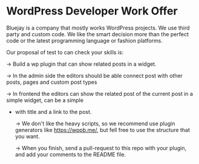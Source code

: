 # WordPress Developer Work Offer

Bluejay is a company that mostly works WordPress projects. We use third party and custom code. We like the smart decision more than the perfect code or the latest programming language or fashion platforms. 

Our proposal of test to can check your skills is: 

-> Build a wp plugin that can show related posts in a widget.

-> In the admin side the editors should be able connect post with other posts, pages and custom post types

-> In frontend the editors can show the related post of the current post in a simple widget, can be a simple <ul> <li> with title and a link to the post.

-> We don't like the heavy scripts, so we recommend use plugin generators like https://wppb.me/, but fell free to use the structure that you want. 

-> When you finish, send a pull-request to this repo with your plugin, and add your comments to the README file. 

